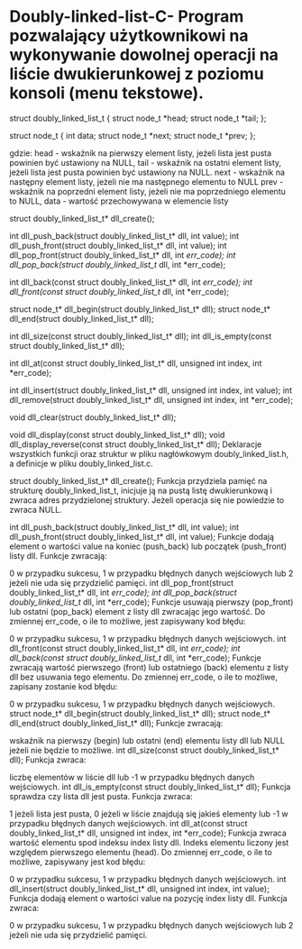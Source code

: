 # Doubly-linked-list-C- Program pozwalający użytkownikowi na wykonywanie dowolnej operacji na liście dwukierunkowej z poziomu konsoli (menu tekstowe).



struct doubly_linked_list_t
{
  struct node_t *head;
  struct node_t *tail;
};

struct node_t
{
  int data;
  struct node_t *next;
  struct node_t *prev;
};

gdzie:
head - wskaźnik na pierwszy element listy, jeżeli lista jest pusta powinien być ustawiony na NULL,
tail - wskaźnik na ostatni element listy, jeżeli lista jest pusta powinien być ustawiony na NULL.
next - wskaźnik na następny element listy, jeżeli nie ma następnego elementu to NULL
prev - wskaźnik na poprzedni element listy, jeżeli nie ma poprzedniego elementu to NULL,
data - wartość przechowywana w elemencie listy


struct doubly_linked_list_t* dll_create();

int dll_push_back(struct doubly_linked_list_t* dll, int value);
int dll_push_front(struct doubly_linked_list_t* dll, int value);
int dll_pop_front(struct doubly_linked_list_t* dll, int *err_code);
int dll_pop_back(struct doubly_linked_list_t* dll, int *err_code);

int dll_back(const struct doubly_linked_list_t* dll, int *err_code);
int dll_front(const struct doubly_linked_list_t* dll, int *err_code);

struct node_t* dll_begin(struct doubly_linked_list_t* dll);
struct node_t* dll_end(struct doubly_linked_list_t* dll);

int dll_size(const struct doubly_linked_list_t* dll);
int dll_is_empty(const struct doubly_linked_list_t* dll);

int dll_at(const struct doubly_linked_list_t* dll, unsigned int index, int *err_code);

int dll_insert(struct doubly_linked_list_t* dll, unsigned int index, int value);
int dll_remove(struct doubly_linked_list_t* dll, unsigned int index, int *err_code);

void dll_clear(struct doubly_linked_list_t* dll);

void dll_display(const struct doubly_linked_list_t* dll);
void dll_display_reverse(const struct doubly_linked_list_t* dll);
Deklaracje wszystkich funkcji oraz struktur w pliku nagłówkowym doubly_linked_list.h, a definicje w pliku doubly_linked_list.c.

struct doubly_linked_list_t* dll_create();
Funkcja przydziela pamięć na strukturę doubly_linked_list_t, inicjuje ją na pustą listę dwukierunkową i zwraca adres przydzielonej struktury. Jeżeli operacja się nie powiedzie to zwraca NULL.

int dll_push_back(struct doubly_linked_list_t* dll, int value);
int dll_push_front(struct doubly_linked_list_t* dll, int value);
Funkcje dodają element o wartości value na koniec (push_back) lub początek (push_front) listy dll. Funkcje zwracają:

0 w przypadku sukcesu,
1 w przypadku błędnych danych wejściowych lub
2 jeżeli nie uda się przydzielić pamięci.
int dll_pop_front(struct doubly_linked_list_t* dll, int *err_code);
int dll_pop_back(struct doubly_linked_list_t* dll, int *err_code);
Funkcje usuwają pierwszy (pop_front) lub ostatni (pop_back) element z listy dll zwracając jego wartość. Do zmiennej err_code, o ile to możliwe, jest zapisywany kod błędu:

0 w przypadku sukcesu,
1 w przypadku błędnych danych wejściowych.
int dll_front(const struct doubly_linked_list_t* dll, int *err_code);
int dll_back(const struct doubly_linked_list_t* dll, int *err_code);
Funkcje zwracają wartość pierwszego (front) lub ostatniego (back) elementu z listy dll bez usuwania tego elementu. Do zmiennej err_code, o ile to możliwe, zapisany zostanie kod błędu:

0 w przypadku sukcesu,
1 w przypadku błędnych danych wejściowych.
struct node_t* dll_begin(struct doubly_linked_list_t* dll);
struct node_t* dll_end(struct doubly_linked_list_t* dll);
Funkcje zwracają:

wskaźnik na pierwszy (begin) lub ostatni (end) elementu listy dll lub
NULL jeżeli nie będzie to możliwe.
int dll_size(const struct doubly_linked_list_t* dll);
Funkcja zwraca:

liczbę elementów w liście dll lub
-1 w przypadku błędnych danych wejściowych.
int dll_is_empty(const struct doubly_linked_list_t* dll);
Funkcja sprawdza czy lista dll jest pusta. Funkcja zwraca:

1 jeżeli lista jest pusta,
0 jeżeli w liście znajdują się jakieś elementy lub
-1 w przypadku błędnych danych wejściowych.
int dll_at(const struct doubly_linked_list_t* dll, unsigned int index, int *err_code);
Funkcja zwraca wartość elementu spod indeksu index listy dll. Indeks elementu liczony jest względem pierwszego elementu (head). Do zmiennej err_code, o ile to możliwe, zapisywany jest kod błędu:

0 w przypadku sukcesu,
1 w przypadku błędnych danych wejściowych.
int dll_insert(struct doubly_linked_list_t* dll, unsigned int index, int value);
Funkcja dodają element o wartości value na pozycję index listy dll. Funkcja zwraca:

0 w przypadku sukcesu,
1 w przypadku błędnych danych wejściowych lub
2 jeżeli nie uda się przydzielić pamięci.
